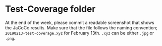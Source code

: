 # Test-Coverage folder

At the end of the week, please commit a readable screenshot that shows the JaCoCo results. 
Make sure that the file follows the naming convention; `20190213-test-coverage.xyz` for February 13th.
`.xyz` can be either `.jpg` or `.png`.
